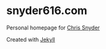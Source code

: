 snyder616.com
=============

Personal homepage for [Chris Snyder](http://www.snyder616.com)

Created with [Jekyll](http://jekyllrb.com/)

